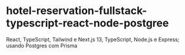 # hotel-reservation-fullstack-typescript-react-node-postgree
React, TypeScript, Tailwind e Next.js 13, TypeScript, Node.js e Express; usando Postgres com Prisma

